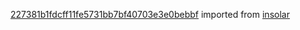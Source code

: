 [227381b1fdcff11fe5731bb7bf40703e3e0bebbf](https://github.com/insolar/insolar/commit/227381b1fdcff11fe5731bb7bf40703e3e0bebbf) imported from [insolar](https://github.com/insolar/insolar)
